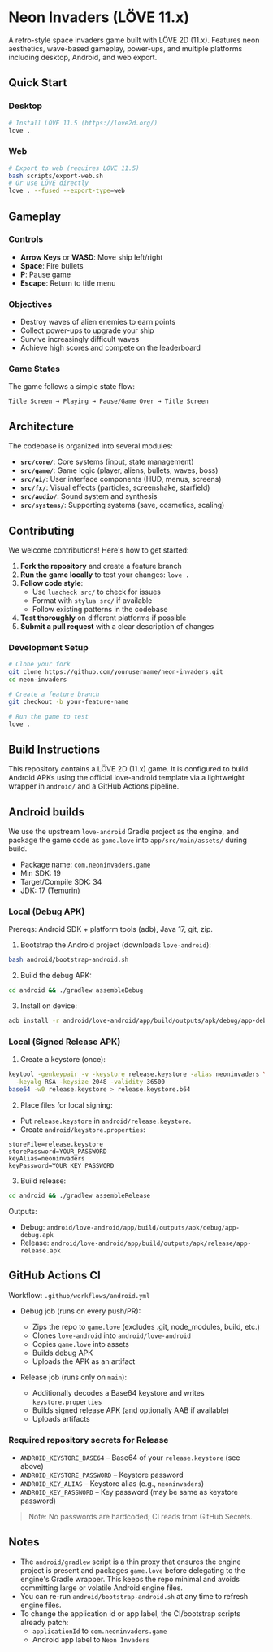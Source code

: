 # Neon Invaders (LÖVE 11.x)

A retro-style space invaders game built with LÖVE 2D (11.x). Features neon aesthetics, wave-based gameplay, power-ups, and multiple platforms including desktop, Android, and web export.

## Quick Start

### Desktop
```bash
# Install LÖVE 11.5 (https://love2d.org/)
love .
```

### Web
```bash
# Export to web (requires LÖVE 11.5)
bash scripts/export-web.sh
# Or use LÖVE directly
love . --fused --export-type=web
```

## Gameplay

### Controls
- **Arrow Keys** or **WASD**: Move ship left/right
- **Space**: Fire bullets
- **P**: Pause game
- **Escape**: Return to title menu

### Objectives
- Destroy waves of alien enemies to earn points
- Collect power-ups to upgrade your ship
- Survive increasingly difficult waves
- Achieve high scores and compete on the leaderboard

### Game States
The game follows a simple state flow:
```
Title Screen → Playing → Pause/Game Over → Title Screen
```

## Architecture

The codebase is organized into several modules:

- **`src/core/`**: Core systems (input, state management)
- **`src/game/`**: Game logic (player, aliens, bullets, waves, boss)
- **`src/ui/`**: User interface components (HUD, menus, screens)
- **`src/fx/`**: Visual effects (particles, screenshake, starfield)
- **`src/audio/`**: Sound system and synthesis
- **`src/systems/`**: Supporting systems (save, cosmetics, scaling)

## Contributing

We welcome contributions! Here's how to get started:

1. **Fork the repository** and create a feature branch
2. **Run the game locally** to test your changes: `love .`
3. **Follow code style**:
   - Use `luacheck src/` to check for issues
   - Format with `stylua src/` if available
   - Follow existing patterns in the codebase
4. **Test thoroughly** on different platforms if possible
5. **Submit a pull request** with a clear description of changes

### Development Setup
```bash
# Clone your fork
git clone https://github.com/yourusername/neon-invaders.git
cd neon-invaders

# Create a feature branch
git checkout -b your-feature-name

# Run the game to test
love .
```

## Build Instructions

This repository contains a LÖVE 2D (11.x) game. It is configured to build Android APKs using the official love-android template via a lightweight wrapper in `android/` and a GitHub Actions pipeline.

## Android builds

We use the upstream `love-android` Gradle project as the engine, and package the game code as `game.love` into `app/src/main/assets/` during build.

- Package name: `com.neoninvaders.game`
- Min SDK: 19
- Target/Compile SDK: 34
- JDK: 17 (Temurin)

### Local (Debug APK)

Prereqs: Android SDK + platform tools (adb), Java 17, git, zip.

1) Bootstrap the Android project (downloads `love-android`):

```bash
bash android/bootstrap-android.sh
```

2) Build the debug APK:

```bash
cd android && ./gradlew assembleDebug
```

3) Install on device:

```bash
adb install -r android/love-android/app/build/outputs/apk/debug/app-debug.apk
```

### Local (Signed Release APK)

1) Create a keystore (once):

```bash
keytool -genkeypair -v -keystore release.keystore -alias neoninvaders \
  -keyalg RSA -keysize 2048 -validity 36500
base64 -w0 release.keystore > release.keystore.b64
```

2) Place files for local signing:

- Put `release.keystore` in `android/release.keystore`.
- Create `android/keystore.properties`:

```
storeFile=release.keystore
storePassword=YOUR_PASSWORD
keyAlias=neoninvaders
keyPassword=YOUR_KEY_PASSWORD
```

3) Build release:

```bash
cd android && ./gradlew assembleRelease
```

Outputs:
- Debug: `android/love-android/app/build/outputs/apk/debug/app-debug.apk`
- Release: `android/love-android/app/build/outputs/apk/release/app-release.apk`

## GitHub Actions CI

Workflow: `.github/workflows/android.yml`

- Debug job (runs on every push/PR):
  - Zips the repo to `game.love` (excludes .git, node_modules, build, etc.)
  - Clones `love-android` into `android/love-android`
  - Copies `game.love` into assets
  - Builds debug APK
  - Uploads the APK as an artifact

- Release job (runs only on `main`):
  - Additionally decodes a Base64 keystore and writes `keystore.properties`
  - Builds signed release APK (and optionally AAB if available)
  - Uploads artifacts

### Required repository secrets for Release

- `ANDROID_KEYSTORE_BASE64` – Base64 of your `release.keystore` (see above)
- `ANDROID_KEYSTORE_PASSWORD` – Keystore password
- `ANDROID_KEY_ALIAS` – Keystore alias (e.g., `neoninvaders`)
- `ANDROID_KEY_PASSWORD` – Key password (may be same as keystore password)

> Note: No passwords are hardcoded; CI reads from GitHub Secrets.

## Notes

- The `android/gradlew` script is a thin proxy that ensures the engine project is present and packages `game.love` before delegating to the engine's Gradle wrapper. This keeps the repo minimal and avoids committing large or volatile Android engine files.
- You can re-run `android/bootstrap-android.sh` at any time to refresh engine files.
- To change the application id or app label, the CI/bootstrap scripts already patch:
  - `applicationId` to `com.neoninvaders.game`
  - Android app label to `Neon Invaders`
